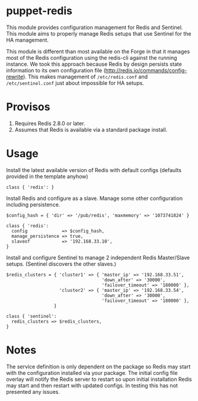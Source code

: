 # puppet-redis
This module provides configuration management for Redis and Sentinel.  This module aims to properly manage Redis setups that use Sentinel for the HA management.

This module is different than most available on the Forge in that it manages most of the Redis configuration using the redis-cli against the running instance.  We took this approach because Redis by design persists state information to its own configuration file (http://redis.io/commands/config-rewrite).  This makes management of `/etc/redis.conf` and `/etc/sentinel.conf` just about impossible for HA setups.

# Provisos
1. Requires Redis 2.8.0 or later.
2. Assumes that Redis is available via a standard package install.

# Usage
Install the latest available version of Redis with default configs (defaults provided in the template anyhow)
```
class { 'redis': }
```

Install Redis and configure as a slave.  Manage some other configuration including persistence.
```
$config_hash = { 'dir' => '/pub/redis', 'maxmemory' => '1073741824' }

class { 'redis':
  config             => $config_hash,
  manage_persistence => true,
  slaveof            => '192.168.33.10',
}
```

Install and configure Sentinel to manage 2 independent Redis Master/Slave setups. (Sentinel discovers the other slaves.)
```
$redis_clusters = { 'cluster1' => { 'master_ip' => '192.168.33.51',
                                    'down_after' => '30000',
                                    'failover_timeout' => '180000' },
                    'cluster2' => { 'master_ip' => '192.168.33.54',
                                    'down_after' => '30000',
                                    'failover_timeout' => '180000' },
                  }

class { 'sentinel':
  redis_clusters => $redis_clusters,
}
```

# Notes
The service definition is only dependent on the package so Redis may start with the configuration installed via your package.  The initial config file overlay will notify the Redis server to restart so upon initial installation Redis may start and then restart with updated configs.  In testing this has not presented any issues.




